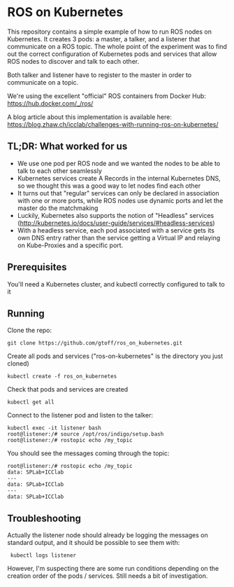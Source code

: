 # ROS on Kubernetes

This repository contains a simple example of how to run ROS nodes on Kubernetes.
It creates 3 pods: a master, a talker, and a listener that communicate on a ROS topic.
The whole point of the experiment was to find out the correct configuration of 
Kubernetes pods and services that allow ROS nodes to discover and talk to each other.

Both talker and listener have to register to the master in order to communicate on a topic.

We're using the excellent "official" ROS containers from Docker Hub: https://hub.docker.com/_/ros/

A blog article about this implementation is available here: https://blog.zhaw.ch/icclab/challenges-with-running-ros-on-kubernetes/

## TL;DR: What worked for us

- We use one pod per ROS node and we wanted the nodes to be able to talk to each other seamlessly
- Kubernetes services create A Records in the internal Kubernetes DNS, so we 
thought this was a good way to let nodes find each other
- It turns out that "regular" services can only be declared in association with 
one or more ports, while ROS nodes use dynamic ports and let the master do the 
matchmaking
- Luckily, Kubernetes also supports the notion of "Headless" services (http://kubernetes.io/docs/user-guide/services/#headless-services)
- With a headless service, each pod associated with a service gets its own DNS 
entry rather than the service getting a Virtual IP and relaying on Kube-Proxies 
and a specific port.

## Prerequisites

You'll need a Kubernetes cluster, and kubectl correctly configured to talk to it

## Running

Clone the repo:

    git clone https://github.com/gtoff/ros_on_kubernetes.git

Create all pods and services ("ros-on-kubernetes" is the directory you just cloned)

    kubectl create -f ros_on_kubernetes

Check that pods and services are created

    kubectl get all

Connect to the listener pod and listen to the talker:

    kubectl exec -it listener bash
    root@listener:/# source /opt/ros/indigo/setup.bash
    root@listener:/# rostopic echo /my_topic

You should see the messages coming through the topic:
```
root@listener:/# rostopic echo /my_topic
data: SPLab+ICClab
---
data: SPLab+ICClab
---
data: SPLab+ICClab
```

## Troubleshooting

Actually the listener node should already be logging the messages on standard 
output, and it should be possible to see them with:

     kubectl logs listener

However, I'm suspecting there are some run conditions depending on the creation order of the pods / services.
Still needs a bit of investigation.

